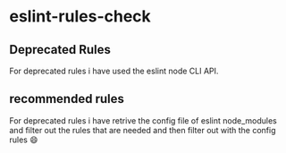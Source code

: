 # eslint-rules-check

## Deprecated Rules

For deprecated rules i have used the eslint node CLI API.

## recommended rules

For deprecated rules i have retrive the config file of eslint node_modules and filter out the rules that are needed and then filter out with the config rules :smile: